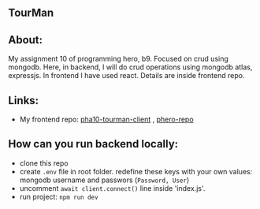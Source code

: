 ## TourMan
## About:
My assignment 10 of programming hero, b9. Focused on crud using mongodb. Here, in backend, I will do crud operations using mongodb atlas, expressjs. In frontend I have used react. Details are inside frontend repo.

## Links:
  - My frontend repo: [pha10-tourman-client](https://github.com/rahatfaruk/pha10-tourman-client) , [phero-repo](https://github.com/programming-hero-web-course-4/B9A10-client-side-rahatfaruk) 

## How can you run backend locally:
  - clone this repo
  - create `.env` file in root folder. redefine these keys with your own values: mongodb username and passwors (`Password, User`)
  - uncomment `await client.connect()` line inside 'index.js'.
  - run project: `npm run dev`